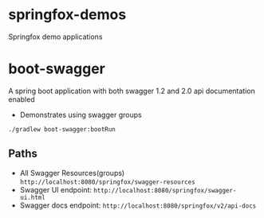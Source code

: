 # springfox-demos
Springfox demo applications 


# boot-swagger
A spring boot application with both swagger 1.2 and 2.0 api documentation enabled
 - Demonstrates using swagger groups 

```
./gradlew boot-swagger:bootRun
```

## Paths
- All Swagger Resources(groups) `http://localhost:8080/springfox/swagger-resources`
- Swagger UI endpoint: `http://localhost:8080/springfox/swagger-ui.html`
- Swagger docs endpoint: `http://localhost:8080/springfox/v2/api-docs`



